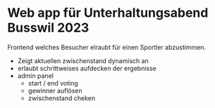 # Web app für Unterhaltungsabend Busswil 2023

Frontend welches Besucher elraubt für einen Sportler abzustimmen. 

* Zeigt aktuellen zwischenstand dynamisch an
* erlaubt schrittweises aufdecken der ergebnisse
* admin panel
  * start / end voting
  * gewinner auflösen
  * zwischenstand cheken
  
